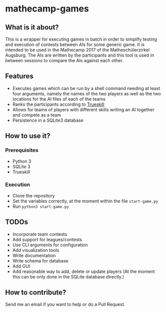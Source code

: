 # mathecamp-games

## What is it about?

This is a wrapper for executing games in batch in order to simplify testing and execution of contests between AIs for some generic game.
It is intended to be used in the Mathecamp 2017 of the Matheschülerzirkel Augsburg.
The AIs are written by the participants and this tool is used in between sessions to compare the AIs against each other.

## Features

* Executes games which can be run by a shell command needing at least four arguments, namely the names of the two players as well as the two locations for the AI files of each of the teams
* Ranks the participants according to [Trueskill](http://trueskill.org/)
* Allows for teams of players with different skills writing an AI together and compete as a team
* Persistence in a SQLite3 database

## How to use it?

### Prerequisites

* Python 3
* SQLite 3
* Trueskill

### Execution

* Clone the repository
* Set the variables correctly, at the moment within the file `start-game.py`
* Run `python3 start-game.py`

## TODOs

* Incorporate team contests
* Add support for leagues/contests
* Use CLI arguments for configuration
* Add visualization tools
* Write documentation
* Write schema for database
* Add GUI
* Add reasonable way to add, delete or update players (At the moment this can be only done in the SQLite database directly.)

## How to contribute?

Send me an email if you want to help or do a Pull Request.
